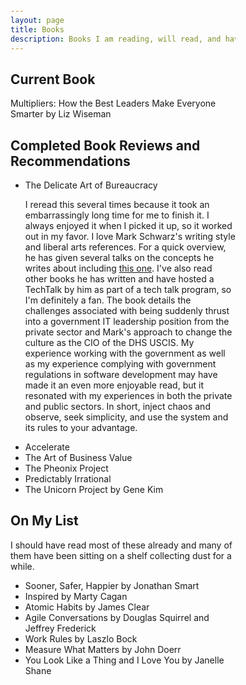 ```yaml
---
layout: page
title: Books
description: Books I am reading, will read, and have reviewed
---
```

<html>
<head>
<style>
body {margin: 25px 250px 75px 250px;
}
</style>
</head>

<body>
<h2> Current Book</h2>
<a https://a.co/d/3uYyw6b> Multipliers: How the Best Leaders Make Everyone Smarter</a> by Liz Wiseman

<h2> Completed Book Reviews and Recommendations</h2>
<ul>
  <li> The Delicate Art of Bureaucracy</li>
  <p> I reread this several times because it took an embarrassingly long time for me to finish it. I always enjoyed it when I picked it up, so it worked out in my favor. I love Mark Schwarz's writing style and liberal arts references. For a quick overview, he has given several talks on the concepts he writes about including <a href="https://www.youtube.com/watch?v=QwHVlJtqhaI"> this one</a>. I've also read other books he has written and have hosted a TechTalk by him as part of a tech talk program, so I'm definitely a fan. The book details the challenges associated with being suddenly thrust into a government IT leadership position from the private sector and Mark's approach to change the culture as the CIO of the DHS USCIS. My experience working with the government as well as my experience complying with government regulations in software development may have made it an even more enjoyable read, but it resonated with my experiences in both the private and public sectors. In short, inject chaos and observe, seek simplicity, and use the system and its rules to your advantage.</p>
  <li> Accelerate</li>
  <li> The Art of Business Value</li>
  <li> The Pheonix Project</li>
  <li> Predictably Irrational</li>
  <li> The Unicorn Project by Gene Kim</li>
</ul>

<h2> On My List</h2>
<p> I should have read most of these already and many of them have been sitting on a shelf collecting dust for a while.</p>
<ul>
  <li> Sooner, Safer, Happier by Jonathan Smart</li>
  <li> Inspired by Marty Cagan</li>
  <li> Atomic Habits by James Clear</li>
  <li> Agile Conversations by Douglas Squirrel and Jeffrey Frederick</li>
  <li> Work Rules by Laszlo Bock</li>
  <li> Measure What Matters by John Doerr</li>
  <li> You Look Like a Thing and I Love You by Janelle Shane</li>
  
</ul>
</body>
</html>
